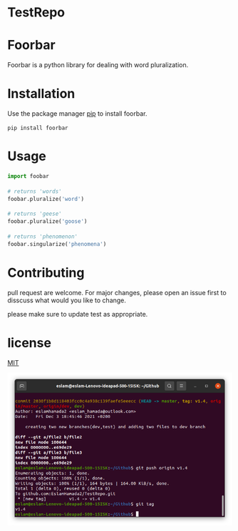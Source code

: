 # TestRepo
# Foorbar
Foorbar is a python library for dealing with word pluralization.
# Installation
Use the package manager [pip](https://pypi.org/project/pip/) to install foorbar.

`pip install foorbar`

# Usage

```python
import foobar

# returns 'words'
foobar.pluralize('word')

# returns 'geese'
foobar.pluralize('goose')

# returns 'phenomenon'
foobar.singularize('phenomena')
```



# Contributing
pull request are welcome. For major changes, please open an issue first to disscuss what would you like to change.

please make sure to update test as appropriate.

# license

 [MIT](https://www.mit.edu/)
 
 
 ![test image](https://github.com/EslamHamada2/TestRepo/blob/master/images/Screenshot%20from%202021-12-03%2019-33-46.png)
